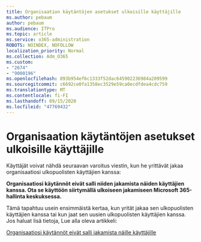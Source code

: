 ```yaml
---
title: Organisaation käytäntöjen asetukset ulkoisille käyttäjille
ms.author: pebaum
author: pebaum
ms.audience: ITPro
ms.topic: article
ms.service: o365-administration
ROBOTS: NOINDEX, NOFOLLOW
localization_priority: Normal
ms.collection: Adm_O365
ms.custom:
- "2674"
- "9000196"
ms.openlocfilehash: 893b954ef6c1333f52dac645902236984a209599
ms.sourcegitcommit: c6692ce0fa1358ec3529e59ca0ecdfdea4cdc759
ms.translationtype: MT
ms.contentlocale: fi-FI
ms.lasthandoff: 09/15/2020
ms.locfileid: "47769432"
---
```

# <a name="organization-policy-settings-for-external-users"></a>Organisaation käytäntöjen asetukset ulkoisille käyttäjille

Käyttäjät voivat nähdä seuraavan varoitus viestin, kun he yrittävät jakaa organisaatiosi ulkopuolisten käyttäjien kanssa: 

   **Organisaatiosi käytännöt eivät salli niiden jakamista näiden käyttäjien kanssa. Ota se käyttöön siirtymällä ulkoiseen jakamiseen Microsoft 365-hallinta keskuksessa.** 

Tämä tapahtuu usein ensimmäistä kertaa, kun yrität jakaa sen ulkopuolisten käyttäjien kanssa tai kun jaat sen uusien ulkopuolisten käyttäjien kanssa. Jos haluat lisä tietoja, Lue alla oleva artikkeli:

[Organisaatiosi käytännöt eivät salli jakamista näille käyttäjille](https://docs.microsoft.com/sharepoint/support/administration/organization-policies-do-not-allow-you-to-share-with-users-error)






